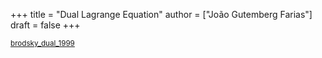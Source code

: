 +++
title = "Dual Lagrange Equation"
author = ["João Gutemberg Farias"]
draft = false
+++

<sup id="0d46a7f04f153ddab28a8cfd22b5ceaf"><a href="#brodsky_dual_1999" title="Brodsky \&amp; Shoham, Dual Numbers Representation of Rigid Body Dynamics, {Mechanism and Machine Theory}, v(5), 693--718 (1999).">brodsky_dual_1999</a></sup>
